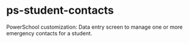 ps-student-contacts
===================

PowerSchool customization:  Data entry screen to manage one or more emergency contacts for a student.
